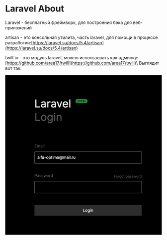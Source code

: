 # Laravel About

Laravel - бесплатный фреймворк, для построения бэка для веб-приложений

artisan - это консольная утилита, часть laravel, для помощи в процессе разработки:[https://laravel.su/docs/5.4/artisan](https://laravel.su/docs/5.4/artisan)

twill.io - это модуль laravel, можно использовать как админку: [https://github.com/area17/twill](https://github.com/area17/twill)\
Выглядит вот так:&#x20;

![](<../../../../../.gitbook/assets/изображение (2).png>)
